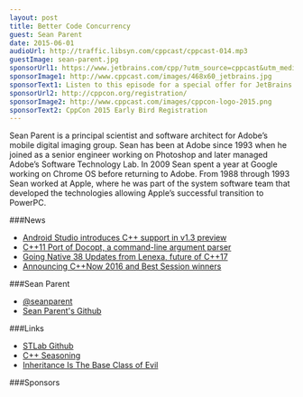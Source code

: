 ```yaml
---
layout: post
title: Better Code Concurrency
guest: Sean Parent
date: 2015-06-01
audioUrl: http://traffic.libsyn.com/cppcast/cppcast-014.mp3
guestImage: sean-parent.jpg
sponsorUrl1: https://www.jetbrains.com/cpp/?utm_source=cppcast&utm_medium=podcast&utm_content=cppcast-podcast&utm_campaign=cpp
sponsorImage1: http://www.cppcast.com/images/468x60_jetbrains.jpg
sponsorText1: Listen to this episode for a special offer for JetBrains' C++ tools!
sponsorUrl2: http://cppcon.org/registration/
sponsorImage2: http://www.cppcast.com/images/cppcon-logo-2015.png
sponsorText2: CppCon 2015 Early Bird Registration
---
```


Sean Parent is a principal scientist and software architect for Adobe’s mobile digital imaging group. Sean has been at Adobe since 1993 when he joined as a senior engineer working on Photoshop and later managed Adobe’s Software Technology Lab. In 2009 Sean spent a year at Google working on Chrome OS before returning to Adobe. From 1988 through 1993 Sean worked at Apple, where he was part of the system software team that developed the technologies allowing Apple’s successful transition to PowerPC.


###News

 - [Android Studio introduces C++ support in v1.3 preview](http://android-developers.blogspot.com/2015/05/android-m-developer-preview-tools.html)
 - [C++11 Port of Docopt, a command-line argument parser](http://www.reddit.com/r/cpp/comments/381h1l/c11_port_of_docopt_a_commandline_argument_parser/)
 - [Going Native 38 Updates from Lenexa, future of C++17](http://channel9.msdn.com/Shows/C9-GoingNative/GoingNative-38-The-future-of-C17-Updates-from-Lenexa)
 - [Announcing C++Now 2016 and Best Session winners](http://2015.cppnow.org/2015/06/announcement2016/)
 
###Sean Parent

 - [@seanparent](https://twitter.com/seanparent/)
 - [Sean Parent's Github](https://github.com/sean-parent)

###Links

 - [STLab Github](https://github.com/stlab)
 - [C++ Seasoning](http://channel9.msdn.com/Events/GoingNative/2013/Cpp-Seasoning)
 - [Inheritance Is The Base Class of Evil](http://channel9.msdn.com/Events/GoingNative/2013/Inheritance-Is-The-Base-Class-of-Evil)

###Sponsors
